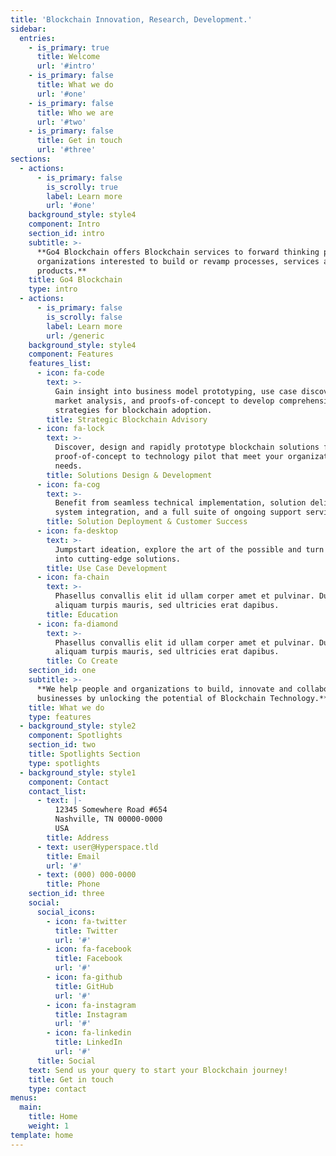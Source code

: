 ```yaml
---
title: 'Blockchain Innovation, Research, Development.'
sidebar:
  entries:
    - is_primary: true
      title: Welcome
      url: '#intro'
    - is_primary: false
      title: What we do
      url: '#one'
    - is_primary: false
      title: Who we are
      url: '#two'
    - is_primary: false
      title: Get in touch
      url: '#three'
sections:
  - actions:
      - is_primary: false
        is_scrolly: true
        label: Learn more
        url: '#one'
    background_style: style4
    component: Intro
    section_id: intro
    subtitle: >-
      **Go4 Blockchain offers Blockchain services to forward thinking people and
      organizations interested to build or revamp processes, services and
      products.**
    title: Go4 Blockchain
    type: intro
  - actions:
      - is_primary: false
        is_scrolly: false
        label: Learn more
        url: /generic
    background_style: style4
    component: Features
    features_list:
      - icon: fa-code
        text: >-
          Gain insight into business model prototyping, use case discovery,
          market analysis, and proofs-of-concept to develop comprehensive
          strategies for blockchain adoption.
        title: Strategic Blockchain Advisory
      - icon: fa-lock
        text: >-
          Discover, design and rapidly prototype blockchain solutions from
          proof-of-concept to technology pilot that meet your organization’s
          needs.
        title: Solutions Design & Development
      - icon: fa-cog
        text: >-
          Benefit from seamless technical implementation, solution delivery,
          system integration, and a full suite of ongoing support services.
        title: Solution Deployment & Customer Success
      - icon: fa-desktop
        text: >-
          Jumpstart ideation, explore the art of the possible and turn concepts
          into cutting-edge solutions.
        title: Use Case Development
      - icon: fa-chain
        text: >-
          Phasellus convallis elit id ullam corper amet et pulvinar. Duis
          aliquam turpis mauris, sed ultricies erat dapibus.
        title: Education
      - icon: fa-diamond
        text: >-
          Phasellus convallis elit id ullam corper amet et pulvinar. Duis
          aliquam turpis mauris, sed ultricies erat dapibus.
        title: Co Create
    section_id: one
    subtitle: >-
      **We help people and organizations to build, innovate and collaborate into
      businesses by unlocking the potential of Blockchain Technology.**
    title: What we do
    type: features
  - background_style: style2
    component: Spotlights
    section_id: two
    title: Spotlights Section
    type: spotlights
  - background_style: style1
    component: Contact
    contact_list:
      - text: |-
          12345 Somewhere Road #654
          Nashville, TN 00000-0000
          USA
        title: Address
      - text: user@Hyperspace.tld
        title: Email
        url: '#'
      - text: (000) 000-0000
        title: Phone
    section_id: three
    social:
      social_icons:
        - icon: fa-twitter
          title: Twitter
          url: '#'
        - icon: fa-facebook
          title: Facebook
          url: '#'
        - icon: fa-github
          title: GitHub
          url: '#'
        - icon: fa-instagram
          title: Instagram
          url: '#'
        - icon: fa-linkedin
          title: LinkedIn
          url: '#'
      title: Social
    text: Send us your query to start your Blockchain journey!
    title: Get in touch
    type: contact
menus:
  main:
    title: Home
    weight: 1
template: home
---
```


